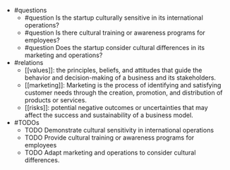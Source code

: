 - #questions
	- #question Is the startup culturally sensitive in its international operations?
	- #question Is there cultural training or awareness programs for employees?
	- #question Does the startup consider cultural differences in its marketing and operations?
- #relations
	- [[values]]: the principles, beliefs, and attitudes that guide the behavior and decision-making of a business and its stakeholders.
	- [[marketing]]: Marketing is the process of identifying and satisfying customer needs through the creation, promotion, and distribution of products or services.
	- [[risks]]: potential negative outcomes or uncertainties that may affect the success and sustainability of a business model.
- #TODOs
	- TODO Demonstrate cultural sensitivity in international operations
	- TODO  Provide cultural training or awareness programs for employees
	- TODO  Adapt marketing and operations to consider cultural differences.

